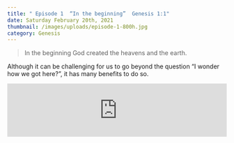 ```yaml
---
title: " Episode 1  “In the beginning”  Genesis 1:1"
date: Saturday February 20th, 2021
thumbnail: /images/uploads/episode-1-800h.jpg
category: Genesis
---
```

> In the beginning God created the heavens and the earth.

Although it can be challenging for us to go beyond the question “I wonder how we got here?”, it has many benefits to do so.

<iframe title="In the beginning" height="122" width="100%" style="border: none;" scrolling="no" data-name="pb-iframe-player" src="https://www.podbean.com/media/player/bip66-fb5537?from=pb6admin&download=1&version=1&auto=0&share=1&download=1&rtl=0&fonts=Helvetica&skin=1&pfauth=&btn-skin=107"></iframe>